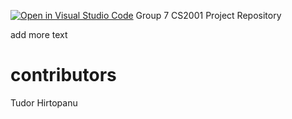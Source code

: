 [![Open in Visual Studio Code](https://classroom.github.com/assets/open-in-vscode-2e0aaae1b6195c2367325f4f02e2d04e9abb55f0b24a779b69b11b9e10269abc.svg)](https://classroom.github.com/online_ide?assignment_repo_id=16829963&assignment_repo_type=AssignmentRepo)
Group 7 CS2001 Project Repository


add more text

# contributors

Tudor Hirtopanu

